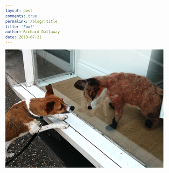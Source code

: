 ```yaml
---
layout: post
comments: true
permalink: /blog/:title
title: 'Fox!'
author: Richard Dallaway
date: 2013-07-21
---
```


<div><a href="/media/IMG_20130721_152256.JPG"><img src="/media/IMG_20130721_152256.JPG.500.JPG" width="500" height="375"/></a></div>


  
    
